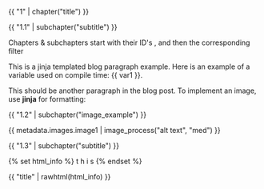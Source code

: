 {{ "1" | chapter("title") }}

{{ "1.1" | subchapter("subtitle") }}

Chapters & subchapters start with their ID's , and then the corresponding filter

This is a jinja templated blog paragraph example. Here is an example of a variable used on compile time: {{ var1 }}. 

This should be another paragraph in the blog post. 
To implement an image, use **jinja** for formatting:

{{ "1.2" | subchapter("image_example") }}

{{ metadata.images.image1 | image_process("alt text", "med") }}

{{ "1.3" | subchapter("subtitle") }}


{% set html_info %}
t
h
i
s
{% endset %}


{{ "title" | rawhtml(html_info) }}

